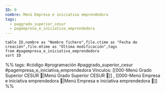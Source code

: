 ```yaml
---
ID: 0
nombre: Menú Empresa e iniciativa emprendedora
tags:
  - paggrado_superior_cesur
  - pagempresa_e_iniciativa_emprendedora
---
```


```dataview
table ID,nombre as "Nombre fichero",file.ctime as "Fecha de creación",file.mtime as "Última modificación",tags
from #pagempresa_e_iniciativa_emprendedora 
sort ID

```


%%
tags: #código #programación  #paggrado_superior_cesur  #pagempresa_e_iniciativa_emprendedora 
Vínculos:  [[000-Menú Grado Superior CESUR 📃|Menú Grado Superior CESUR 📃]] , [[000-Menú Empresa e iniciativa emprendedora 📃|Menú Empresa e iniciativa emprendedora 📃]]
%%